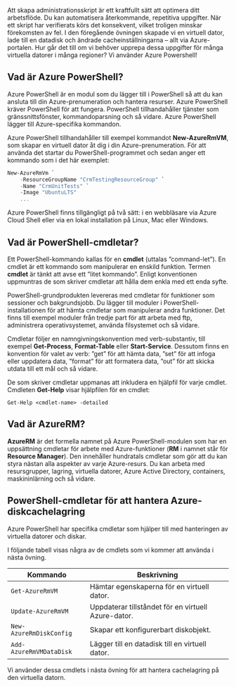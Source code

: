 Att skapa administrationsskript är ett kraftfullt sätt att optimera ditt arbetsflöde. Du kan automatisera återkommande, repetitiva uppgifter. När ett skript har verifierats körs det konsekvent, vilket troligen minskar förekomsten av fel. I den föregående övningen skapade vi en virtuell dator, lade till en datadisk och ändrade cacheinställningarna – allt via Azure-portalen. Hur går det till om vi behöver upprepa dessa uppgifter för många virtuella datorer i många regioner? Vi använder Azure Powershell!

## <a name="what-is-azure-powershell"></a>Vad är Azure PowerShell?
Azure PowerShell är en modul som du lägger till i PowerShell så att du kan ansluta till din Azure-prenumeration och hantera resurser. Azure PowerShell kräver PowerShell för att fungera. PowerShell tillhandahåller tjänster som gränssnittsfönster, kommandoparsning och så vidare. Azure PowerShell lägger till Azure-specifika kommandon.

Azure PowerShell tillhandahåller till exempel kommandot **New-AzureRmVM**, som skapar en virtuell dator åt dig i din Azure-prenumeration. För att använda det startar du PowerShell-programmet och sedan anger ett kommando som i det här exemplet:

```powershell
New-AzureRmVm `
    -ResourceGroupName "CrmTestingResourceGroup" `
    -Name "CrmUnitTests" `
    -Image "UbuntuLTS"
    ...
```

Azure PowerShell finns tillgängligt på två sätt: i en webbläsare via Azure Cloud Shell eller via en lokal installation på Linux, Mac eller Windows.

## <a name="what-are-powershell-cmdlets"></a>Vad är PowerShell-cmdletar?

Ett PowerShell-kommando kallas för en **cmdlet** (uttalas ”command-let”). En cmdlet är ett kommando som manipulerar en enskild funktion. Termen **cmdlet** är tänkt att avse ett ”litet kommando”. Enligt konventionen uppmuntras de som skriver cmdletar att hålla dem enkla med ett enda syfte.

PowerShell-grundprodukten levereras med cmdletar för funktioner som sessioner och bakgrundsjobb. Du lägger till moduler i PowerShell-installationen för att hämta cmdletar som manipulerar andra funktioner. Det finns till exempel moduler från tredje part för att arbeta med ftp, administrera operativsystemet, använda filsystemet och så vidare.

Cmdletar följer en namngivningskonvention med verb-substantiv, till exempel **Get-Process**, **Format-Table** eller **Start-Service**. Dessutom finns en konvention för valet av verb: ”get” för att hämta data, ”set” för att infoga eller uppdatera data, ”format” för att formatera data, ”out” för att skicka utdata till ett mål och så vidare.

De som skriver cmdletar uppmanas att inkludera en hjälpfil för varje cmdlet. Cmdleten **Get-Help** visar hjälpfilen för en cmdlet:

```
Get-Help <cmdlet-name> -detailed
```
## <a name="what-is-azurerm"></a>Vad är AzureRM?

**AzureRM** är det formella namnet på Azure PowerShell-modulen som har en uppsättning cmdletar för arbete med Azure-funktioner (**RM** i namnet står för **Resource Manager**). Den innehåller hundratals cmdletar som gör att du kan styra nästan alla aspekter av varje Azure-resurs. Du kan arbeta med resursgrupper, lagring, virtuella datorer, Azure Active Directory, containers, maskininlärning och så vidare.

## <a name="powershell-cmdlets-for-managing-azure-disk-caching"></a>PowerShell-cmdletar för att hantera Azure-diskcachelagring

Azure PowerShell har specifika cmdletar som hjälper till med hanteringen av virtuella datorer och diskar. 

I följande tabell visas några av de cmdlets som vi kommer att använda i nästa övning.

|Kommando  |Beskrivning  |
|---------|---------|
|`Get-AzureRmVM`     |  Hämtar egenskaperna för en virtuell dator.       |        $myVM
|`Update-AzureRmVM`     |  Uppdaterar tillståndet för en virtuell Azure-dator.       |        
|`New-AzureRmDiskConfig`     |  Skapar ett konfigurerbart diskobjekt.       |        
|`Add-AzureRmVMDataDisk`     |  Lägger till en datadisk till en virtuell dator.   |      


Vi använder dessa cmdlets i nästa övning för att hantera cachelagring på den virtuella datorn.
